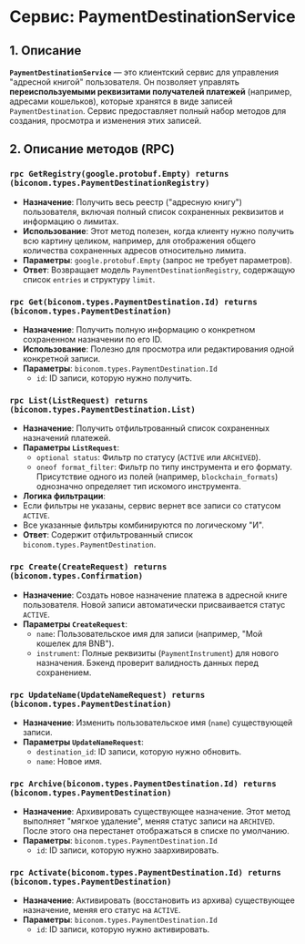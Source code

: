 # Сервис: PaymentDestinationService

## 1. Описание

**`PaymentDestinationService`** — это клиентский сервис для управления "адресной книгой" пользователя. Он позволяет управлять **переиспользуемыми реквизитами получателей платежей** (например, адресами кошельков), которые хранятся в виде записей `PaymentDestination`. Сервис предоставляет полный набор методов для создания, просмотра и изменения этих записей.

## 2. Описание методов (RPC)

### `rpc GetRegistry(google.protobuf.Empty) returns (biconom.types.PaymentDestinationRegistry)`
- **Назначение**: Получить весь реестр ("адресную книгу") пользователя, включая полный список сохраненных реквизитов и информацию о лимитах.
- **Использование**: Этот метод полезен, когда клиенту нужно получить всю картину целиком, например, для отображения общего количества сохраненных адресов относительно лимита.
- **Параметры**: `google.protobuf.Empty` (запрос не требует параметров).
- **Ответ**: Возвращает модель `PaymentDestinationRegistry`, содержащую список `entries` и структуру `limit`.

### `rpc Get(biconom.types.PaymentDestination.Id) returns (biconom.types.PaymentDestination)`
- **Назначение**: Получить полную информацию о конкретном сохраненном назначении по его ID.
- **Использование**: Полезно для просмотра или редактирования одной конкретной записи.
- **Параметры**: `biconom.types.PaymentDestination.Id`
    - `id`: ID записи, которую нужно получить.

### `rpc List(ListRequest) returns (biconom.types.PaymentDestination.List)`
- **Назначение**: Получить отфильтрованный список сохраненных назначений платежей.
- **Параметры `ListRequest`**:
    - `optional status`: Фильтр по статусу (`ACTIVE` или `ARCHIVED`).
    - `oneof format_filter`: Фильтр по типу инструмента и его формату. Присутствие одного из полей (например, `blockchain_formats`) однозначно определяет тип искомого инструмента.
- **Логика фильтрации**:
-   Если фильтры не указаны, сервис вернет все записи со статусом `ACTIVE`.
-   Все указанные фильтры комбинируются по логическому "И".
-   **Ответ**: Содержит отфильтрованный список `biconom.types.PaymentDestination`.

### `rpc Create(CreateRequest) returns (biconom.types.Confirmation)`
- **Назначение**: Создать новое назначение платежа в адресной книге пользователя. Новой записи автоматически присваивается статус `ACTIVE`.
- **Параметры `CreateRequest`**:
    - `name`: Пользовательское имя для записи (например, "Мой кошелек для BNB").
    - `instrument`: Полные реквизиты (`PaymentInstrument`) для нового назначения. Бэкенд проверит валидность данных перед сохранением.

### `rpc UpdateName(UpdateNameRequest) returns (biconom.types.PaymentDestination)`
- **Назначение**: Изменить пользовательское имя (`name`) существующей записи.
- **Параметры `UpdateNameRequest`**:
    - `destination_id`: ID записи, которую нужно обновить.
    - `name`: Новое имя.

### `rpc Archive(biconom.types.PaymentDestination.Id) returns (biconom.types.PaymentDestination)`
- **Назначение**: Архивировать существующее назначение. Этот метод выполняет "мягкое удаление", меняя статус записи на `ARCHIVED`. После этого она перестанет отображаться в списке по умолчанию.
- **Параметры**: `biconom.types.PaymentDestination.Id`
    - `id`: ID записи, которую нужно заархивировать.

### `rpc Activate(biconom.types.PaymentDestination.Id) returns (biconom.types.PaymentDestination)`
- **Назначение**: Активировать (восстановить из архива) существующее назначение, меняя его статус на `ACTIVE`.
- **Параметры**: `biconom.types.PaymentDestination.Id`
    - `id`: ID записи, которую нужно активировать.
